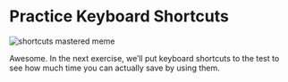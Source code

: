 # Practice Keyboard Shortcuts

![shortcuts mastered meme](http://udacity.github.io/fend/lessons/L4/concepts/03-practice-keyboard-shortcuts/shortcuts-mastered-meme.jpg)

Awesome. In the next exercise, we’ll put keyboard shortcuts to the test to see how much time you can actually save by using them.